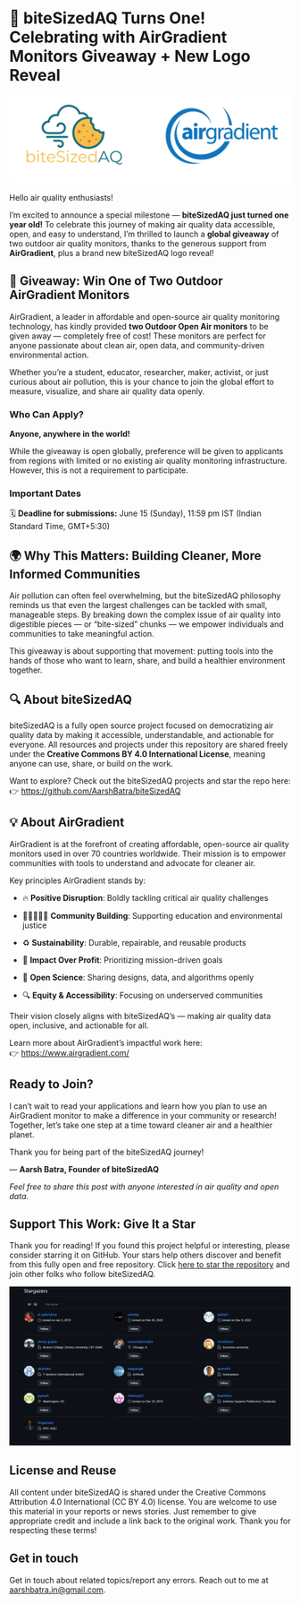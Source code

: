
<!-- README.md is generated from README.Rmd. Please edit that file -->

# 🎉 biteSizedAQ Turns One! Celebrating with AirGradient Monitors Giveaway + New Logo Reveal

![](images/biteSizedAQ_transparent_logo_2.png)

Hello air quality enthusiasts!

I’m excited to announce a special milestone — **biteSizedAQ just turned
one year old!** To celebrate this journey of making air quality data
accessible, open, and easy to understand, I’m thrilled to launch a
**global giveaway** of two outdoor air quality monitors, thanks to the
generous support from **AirGradient**, plus a brand new biteSizedAQ logo
reveal!

## 🎁 Giveaway: Win One of Two Outdoor AirGradient Monitors

AirGradient, a leader in affordable and open-source air quality
monitoring technology, has kindly provided **two Outdoor Open Air
monitors** to be given away — completely free of cost! These monitors
are perfect for anyone passionate about clean air, open data, and
community-driven environmental action.

Whether you’re a student, educator, researcher, maker, activist, or just
curious about air pollution, this is your chance to join the global
effort to measure, visualize, and share air quality data openly.

### Who Can Apply?

**Anyone, anywhere in the world!**

While the giveaway is open globally, preference will be given to
applicants from regions with limited or no existing air quality
monitoring infrastructure. However, this is not a requirement to
participate.

### Important Dates

🗓️ **Deadline for submissions:** June 15 (Sunday), 11:59 pm IST (Indian
Standard Time, GMT+5:30)

## 🌍 Why This Matters: Building Cleaner, More Informed Communities

Air pollution can often feel overwhelming, but the biteSizedAQ
philosophy reminds us that even the largest challenges can be tackled
with small, manageable steps. By breaking down the complex issue of air
quality into digestible pieces — or “bite-sized” chunks — we empower
individuals and communities to take meaningful action.

This giveaway is about supporting that movement: putting tools into the
hands of those who want to learn, share, and build a healthier
environment together.

## 🔍 About biteSizedAQ

biteSizedAQ is a fully open source project focused on democratizing air
quality data by making it accessible, understandable, and actionable for
everyone. All resources and projects under this repository are shared
freely under the **Creative Commons BY 4.0 International License**,
meaning anyone can use, share, or build on the work.

Want to explore? Check out the biteSizedAQ projects and star the repo
here:  
👉 <https://github.com/AarshBatra/biteSizedAQ>

## 💡 About AirGradient

AirGradient is at the forefront of creating affordable, open-source air
quality monitors used in over 70 countries worldwide. Their mission is
to empower communities with tools to understand and advocate for cleaner
air.

Key principles AirGradient stands by:

- 🔥 **Positive Disruption**: Boldly tackling critical air quality
  challenges

- 🧑🏽‍🤝‍🧑🏻 **Community Building**: Supporting education and environmental
  justice

- ♻️ **Sustainability**: Durable, repairable, and reusable products

- 💚 **Impact Over Profit**: Prioritizing mission-driven goals

- 🧪 **Open Science**: Sharing designs, data, and algorithms openly

- 🔍 **Equity & Accessibility**: Focusing on underserved communities

Their vision closely aligns with biteSizedAQ’s — making air quality data
open, inclusive, and actionable for all.

Learn more about AirGradient’s impactful work here:  
👉 <https://www.airgradient.com/>

## Ready to Join?

I can’t wait to read your applications and learn how you plan to use an
AirGradient monitor to make a difference in your community or research!
Together, let’s take one step at a time toward cleaner air and a
healthier planet.

Thank you for being part of the biteSizedAQ journey!

— **Aarsh Batra, Founder of biteSizedAQ**

*Feel free to share this post with anyone interested in air quality and
open data.*

## Support This Work: Give It a Star

Thank you for reading! If you found this project helpful or interesting,
please consider starring it on GitHub. Your stars help others discover
and benefit from this fully open and free repository. Click [here to
star the
repository](https://github.com/AarshBatra/biteSizedAQ/stargazers) and
join other folks who follow biteSizedAQ.

![](images/clipboard-3789678823.png)

## License and Reuse

All content under biteSizedAQ is shared under the Creative Commons
Attribution 4.0 International (CC BY 4.0) license. You are welcome to
use this material in your reports or news stories. Just remember to give
appropriate credit and include a link back to the original work. Thank
you for respecting these terms!

## Get in touch

Get in touch about related topics/report any errors. Reach out to me at
aarshbatra.in@gmail.com.
